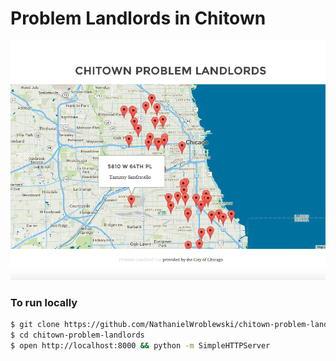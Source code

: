 # Problem Landlords in Chitown

![Screenshot](https://raw.githubusercontent.com/NathanielWroblewski/chitown-problem-landlords/master/screenshot.png)

### To run locally ###

```sh
$ git clone https://github.com/NathanielWroblewski/chitown-problem-landlords.git
$ cd chitown-problem-landlords
$ open http://localhost:8000 && python -m SimpleHTTPServer
```
